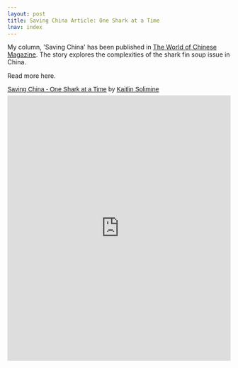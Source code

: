 ```yaml
---
layout: post
title: Saving China Article: One Shark at a Time
lnav: index
---
```


My column, 'Saving China' has been published in [The World of Chinese Magazine](http://www.theworldofchinese.com). The story explores the complexities of the shark fin soup issue in China.

Read more here. 
<p  style=" margin: 12px auto 6px auto; font-family: Helvetica,Arial,Sans-serif; font-style: normal; font-variant: normal; font-weight: normal; font-size: 14px; line-height: normal; font-size-adjust: none; font-stretch: normal; -x-system-font: none; display: block;">   <a title="View Saving China - One Shark at a Time on Scribd" href="http://www.scribd.com/doc/128314738/Saving-China-One-Shark-at-a-Time"  style="text-decoration: underline;" >Saving China - One Shark at a Time</a> by   <a title="View Kaitlin Solimine's profile on Scribd" href="http://www.scribd.com/kaitlin_solimine"  style="text-decoration: underline;" >Kaitlin Solimine</a> </p><iframe class="scribd_iframe_embed" src="http://www.scribd.com/embeds/128314738/content?start_page=1&view_mode=scroll&access_key=key-u1rqhfvd3n06sjgrh7p" data-auto-height="false" data-aspect-ratio="0.773417721518987" scrolling="no" id="doc_38074" width="100%" height="600" frameborder="0"></iframe>